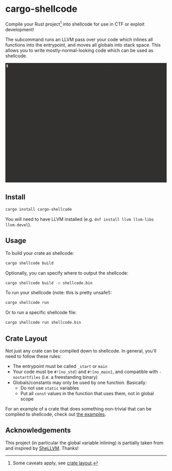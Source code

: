 # cargo-shellcode

Compile your Rust project[^1] into shellcode for use in CTF or exploit development!

The subcommand runs an LLVM pass over your code which inlines all functions into the entrypoint,
and moves all globals into stack space. This allows you to write mostly-normal-looking code which
can be used as shellcode.

![Example](asset/hello-world.gif)

## Install

```sh
cargo install cargo-shellcode
```

You will need to have LLVM installed (e.g. `dnf install llvm llvm-libs llvm-devel`).

## Usage

To build your crate as shellcode:

```sh
cargo shellcode build
```

Optionally, you can specify where to output the shellcode:

```sh
cargo shellcode build -o shellcode.bin
```

To run your shellcode (note: this is pretty unsafe!):

```sh
cargo shellcode run
```

Or to run a specific shellcode file:

```sh
cargo shellcode run shellcode.bin
```


## Crate Layout

Not just any crate can be compiled down to shellcode. In general, you'll need to follow these rules:

* The entrypoint must be called `_start` or `main`
* Your code must be `#![no_std]` and `#![no_main]`, and compatible with `-nostartfiles` (i.e. a freestanding binary)
* Globals/constants may only be used by one function. Basically:
    * Do not use `static` variables
    * Put all `const` values in the function that uses them, not in global scope

For an example of a crate that does something non-trivial that can be compiled to shellcode, check out [the examples](examples/hello-world/src/main.rs).

## Acknowledgements

This project (in particular the global variable inlining) is partially taken from and inspired by
[SheLLVM](https://github.com/SheLLVM/SheLLVM). Thanks!


[^1]: Some caveats apply, see [crate layout](#crate-layout).
